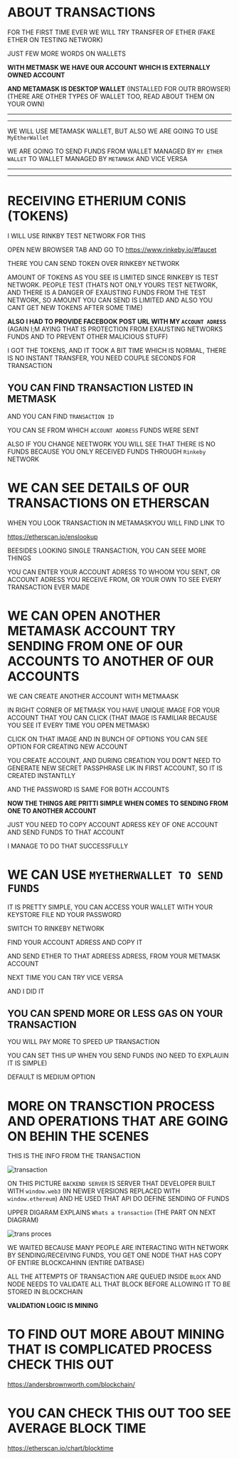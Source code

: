 # ABOUT TRANSACTIONS

FOR THE FIRST TIME EVER WE WILL TRY TRANSFER OF ETHER (FAKE ETHER ON TESTING NETWORK)

JUST FEW MORE WORDS ON WALLETS

**WITH METMASK WE HAVE OUR ACCOUNT WHICH IS EXTERNALLY OWNED ACCOUNT**

**AND METAMASK IS DESKTOP WALLET** (INSTALLED FOR OUTR BROWSER) (THERE ARE OTHER TYPES OF WALLET TOO, READ ABOUT THEM ON YOUR OWN)

***
***

WE WILL USE METAMASK WALLET, BUT ALSO WE ARE GOING TO USE `MyEtherWallet`

WE ARE GOING TO SEND FUNDS FROM WALLET MANAGED BY `MY ETHER WALLET` TO WALLET MANAGED BY `METAMASK` AND VICE VERSA

***
***

# RECEIVING ETHERIUM CONIS (TOKENS)

I WILL USE RINKBY TEST NETWORK FOR THIS

OPEN NEW BROWSER TAB AND GO TO <https://www.rinkeby.io/#faucet>

THERE YOU CAN SEND TOKEN OVER RINKEBY NETWORK

AMOUNT OF TOKENS AS YOU SEE IS LIMITED SINCE RINKEBY IS TEST NETWORK. PEOPLE TEST (THATS NOT ONLY YOURS TEST NETWORK, AND THERE IS A DANGER OF EXAUSTING FUNDS FROM THE TEST NETWORK, SO AMOUNT YOU CAN SEND IS LIMITED AND ALSO YOU CANT GET NEW TOKENS AFTER SOME TIME)

**ALSO I HAD TO PROVIDE FACEBOOK POST URL WITH MY `ACCOUNT ADRESS`** (AGAIN I;M AYING THAT IS PROTECTION FROM EXAUSTING NETWORKS FUNDS AND TO PREVENT OTHER MALICIOUS STUFF)

I GOT THE TOKENS, AND IT TOOK A BIT TIME WHICH IS NORMAL, THERE IS NO INSTANT TRANSFER, YOU NEED COUPLE SECONDS FOR TRANSACTION

## YOU CAN FIND TRANSACTION LISTED IN METMASK

AND YOU CAN FIND `TRANSACTION ID`

YOU CAN SE FROM WHICH `ACCOUNT ADDRESS` FUNDS WERE SENT
 
ALSO IF YOU CHANGE NEETWORK YOU WILL SEE THAT THERE IS NO FUNDS BECAUSE YOU ONLY RECEIVED FUNDS THROUGH `Rinkeby` NETWORK

# WE CAN SEE DETAILS OF OUR TRANSACTIONS ON ETHERSCAN

WHEN YOU LOOK TRANSACTION IN METAMASKYOU WILL FIND LINK TO

<https://etherscan.io/enslookup>

BEESIDES LOOKING SINGLE TRANSACTION, YOU CAN SEEE MORE THINGS

YOU CAN ENTER YOUR ACCOUNT ADRESS TO WHOOM YOU SENT, OR ACCOUNT ADRESS YOU RECEIVE FROM, OR YOUR OWN TO SEE EVERY TRANSACTION EVER MADE

# WE CAN OPEN ANOTHER METAMASK ACCOUNT TRY SENDING FROM ONE OF OUR ACCOUNTS TO ANOTHER OF OUR ACCOUNTS

WE CAN CREATE ANOTHER ACCOUNT WITH METMAASK

IN RIGHT CORNER OF METMASK YOU HAVE UNIQUE IMAGE FOR YOUR ACCOUNT THAT YOU CAN CLICK (THAT IMAGE IS FAMILIAR BECAUSE YOU SEE IT EVERY TIME YOU OPEN METMASK)

CLICK ON THAT IMAGE AND IN BUNCH OF OPTIONS YOU CAN SEE OPTION FOR CREATING NEW ACCOUNT

YOU CREATE ACCOUNT, AND DURING CREATION YOU DON'T NEED TO GENERATE NEW SECRET PASSPHRASE LIK IN FIRST ACCOUNT, SO IT IS CREATED INSTANTLLY

AND THE PASSWORD IS SAME FOR BOTH ACCOUNTS

**NOW THE THINGS ARE PRITTI SIMPLE WHEN COMES TO SENDING FROM ONE TO ANOTHER ACCOUNT**

JUST YOU NEED TO COPY ACCOUNT ADRESS KEY OF ONE ACCOUNT AND SEND FUNDS TO THAT ACCOUNT

I MANAGE TO DO THAT SUCCESSFULLY

# WE CAN USE `MYETHERWALLET TO SEND FUNDS`

IT IS PRETTY SIMPLE, YOU CAN ACCESS YOUR WALLET WITH YOUR KEYSTORE FILE ND YOUR PASSWORD

SWITCH TO RINKEBY NETWORK

FIND YOUR ACCOUNT ADRESS AND COPY IT

AND SEND ETHER TO THAT ADREESS ADRESS, FROM YOUR METMASK ACCOUNT

NEXT TIME YOU CAN TRY VICE VERSA

AND I DID IT

## YOU CAN SPEND MORE OR LESS GAS ON YOUR TRANSACTION

YOU WILL PAY MORE TO SPEED UP TRANSACTION

YOU CAN SET THIS UP WHEN YOU SEND FUNDS (NO NEED TO EXPLAUIN IT IS SIMPLE)

DEFAULT IS MEDIUM OPTION

# MORE ON TRANSCTION PROCESS AND OPERATIONS THAT ARE GOING ON BEHIN THE SCENES

THIS IS THE INFO FROM THE TRANSACTION

![transaction](images/transaction.png)
  
ON THIS PICTURE `BACKEND SERVER` IS SERVER THAT DEVELOPER BUILT WITH `window.web3` (IN NEWER VERSIONS REPLACED WITH `window.ethereum`) AND HE USED THAT API DO DEFINE SENDING OF FUNDS 

UPPER DIGARAM EXPLAINS `Whats a transaction` (THE PART ON NEXT DIAGRAM)

![trans proces](images/trans_process.png)

WE WAITED BECAUSE MANY PEOPLE ARE INTERACTING WITH NETWORK BY SENDING/RECEIVING FUNDS, YOU GET ONE NODE THAT HAS COPY OF ENTIRE BLOCKCAHINN (ENTIRE DATBASE)

ALL THE ATTEMPTS OF TRANSACTION ARE QUEUED INSIDE `BLOCK` AND NODE NEEDS TO VALIDATE ALL THAT BLOCK BEFORE ALLOWING IT TO BE STORED IN BLOCKCHAIN

**VALIDATION LOGIC IS MINING**

# TO FIND OUT MORE ABOUT MINING THAT IS COMPLICATED PROCESS CHECK THIS OUT

<https://andersbrownworth.com/blockchain/>

# YOU CAN CHECK THIS OUT TOO SEE AVERAGE BLOCK TIME

<https://etherscan.io/chart/blocktime>